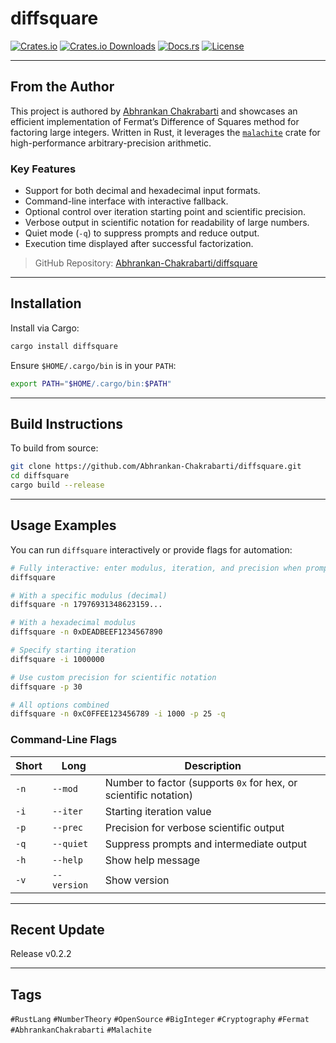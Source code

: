 # diffsquare

[![Crates.io](https://img.shields.io/crates/v/diffsquare.svg)](https://crates.io/crates/diffsquare)
[![Crates.io Downloads](https://img.shields.io/crates/d/diffsquare.svg)](https://crates.io/crates/diffsquare)
[![Docs.rs](https://docs.rs/diffsquare/badge.svg)](https://docs.rs/diffsquare)
[![License](https://img.shields.io/crates/l/diffsquare)](./LICENSE)

---

## From the Author

This project is authored by [Abhrankan Chakrabarti](https://github.com/Abhrankan-Chakrabarti) and showcases an efficient implementation of Fermat’s Difference of Squares method for factoring large integers. Written in Rust, it leverages the [`malachite`](https://docs.rs/malachite/) crate for high-performance arbitrary-precision arithmetic.

### Key Features

* Support for both decimal and hexadecimal input formats.
* Command-line interface with interactive fallback.
* Optional control over iteration starting point and scientific precision.
* Verbose output in scientific notation for readability of large numbers.
* Quiet mode (`-q`) to suppress prompts and reduce output.
* Execution time displayed after successful factorization.

> GitHub Repository: [Abhrankan-Chakrabarti/diffsquare](https://github.com/Abhrankan-Chakrabarti/diffsquare)

---

## Installation

Install via Cargo:

```bash
cargo install diffsquare
```

Ensure `$HOME/.cargo/bin` is in your `PATH`:

```bash
export PATH="$HOME/.cargo/bin:$PATH"
```

---

## Build Instructions

To build from source:

```bash
git clone https://github.com/Abhrankan-Chakrabarti/diffsquare.git
cd diffsquare
cargo build --release
```

---

## Usage Examples

You can run `diffsquare` interactively or provide flags for automation:

```bash
# Fully interactive: enter modulus, iteration, and precision when prompted
diffsquare

# With a specific modulus (decimal)
diffsquare -n 17976931348623159...

# With a hexadecimal modulus
diffsquare -n 0xDEADBEEF1234567890

# Specify starting iteration
diffsquare -i 1000000

# Use custom precision for scientific notation
diffsquare -p 30

# All options combined
diffsquare -n 0xC0FFEE123456789 -i 1000 -p 25 -q
```

### Command-Line Flags

| Short | Long        | Description                                                      |
| ----- | ----------- | ---------------------------------------------------------------- |
| `-n`  | `--mod`     | Number to factor (supports `0x` for hex, or scientific notation) |
| `-i`  | `--iter`    | Starting iteration value                                         |
| `-p`  | `--prec`    | Precision for verbose scientific output                          |
| `-q`  | `--quiet`   | Suppress prompts and intermediate output                         |
| `-h`  | `--help`    | Show help message                                                |
| `-v`  | `--version` | Show version                                                     |

---

## Recent Update

Release v0.2.2

---

## Tags

`#RustLang` `#NumberTheory` `#OpenSource` `#BigInteger` `#Cryptography` `#Fermat` `#AbhrankanChakrabarti` `#Malachite`

